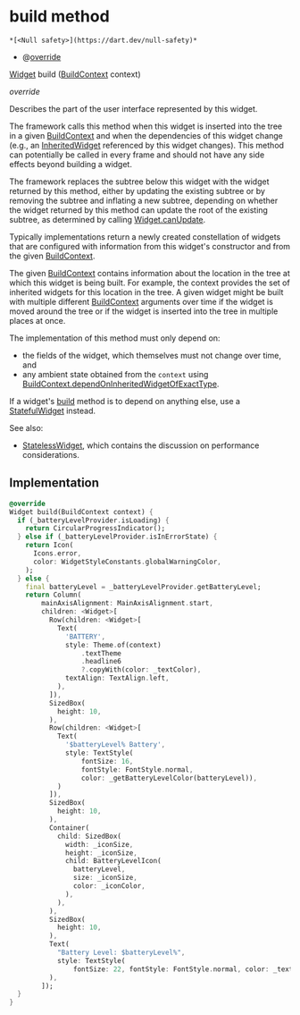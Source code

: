 


# build method




    *[<Null safety>](https://dart.dev/null-safety)*



- @[override](https://api.flutter.dev/flutter/dart-core/override-constant.html)

[Widget](https://api.flutter.dev/flutter/widgets/Widget-class.html) build
([BuildContext](https://api.flutter.dev/flutter/widgets/BuildContext-class.html) context)

_override_



<p>Describes the part of the user interface represented by this widget.</p>
<p>The framework calls this method when this widget is inserted into the tree
in a given <a href="https://api.flutter.dev/flutter/widgets/BuildContext-class.html">BuildContext</a> and when the dependencies of this widget change
(e.g., an <a href="https://api.flutter.dev/flutter/widgets/InheritedWidget-class.html">InheritedWidget</a> referenced by this widget changes). This
method can potentially be called in every frame and should not have any side
effects beyond building a widget.</p>
<p>The framework replaces the subtree below this widget with the widget
returned by this method, either by updating the existing subtree or by
removing the subtree and inflating a new subtree, depending on whether the
widget returned by this method can update the root of the existing
subtree, as determined by calling <a href="https://api.flutter.dev/flutter/widgets/Widget/canUpdate.html">Widget.canUpdate</a>.</p>
<p>Typically implementations return a newly created constellation of widgets
that are configured with information from this widget's constructor and
from the given <a href="https://api.flutter.dev/flutter/widgets/BuildContext-class.html">BuildContext</a>.</p>
<p>The given <a href="https://api.flutter.dev/flutter/widgets/BuildContext-class.html">BuildContext</a> contains information about the location in the
tree at which this widget is being built. For example, the context
provides the set of inherited widgets for this location in the tree. A
given widget might be built with multiple different <a href="https://api.flutter.dev/flutter/widgets/BuildContext-class.html">BuildContext</a>
arguments over time if the widget is moved around the tree or if the
widget is inserted into the tree in multiple places at once.</p>
<p>The implementation of this method must only depend on:</p>
<ul>
<li>the fields of the widget, which themselves must not change over time,
and</li>
<li>any ambient state obtained from the <code>context</code> using
<a href="https://api.flutter.dev/flutter/widgets/BuildContext/dependOnInheritedWidgetOfExactType.html">BuildContext.dependOnInheritedWidgetOfExactType</a>.</li>
</ul>
<p>If a widget's <a href="../../traits_battery_widget/BatteryWidget/build.md">build</a> method is to depend on anything else, use a
<a href="https://api.flutter.dev/flutter/widgets/StatefulWidget-class.html">StatefulWidget</a> instead.</p>
<p>See also:</p>
<ul>
<li><a href="https://api.flutter.dev/flutter/widgets/StatelessWidget-class.html">StatelessWidget</a>, which contains the discussion on performance considerations.</li>
</ul>



## Implementation

```dart
@override
Widget build(BuildContext context) {
  if (_batteryLevelProvider.isLoading) {
    return CircularProgressIndicator();
  } else if (_batteryLevelProvider.isInErrorState) {
    return Icon(
      Icons.error,
      color: WidgetStyleConstants.globalWarningColor,
    );
  } else {
    final batteryLevel = _batteryLevelProvider.getBatteryLevel;
    return Column(
        mainAxisAlignment: MainAxisAlignment.start,
        children: <Widget>[
          Row(children: <Widget>[
            Text(
              'BATTERY',
              style: Theme.of(context)
                  .textTheme
                  .headline6
                  ?.copyWith(color: _textColor),
              textAlign: TextAlign.left,
            ),
          ]),
          SizedBox(
            height: 10,
          ),
          Row(children: <Widget>[
            Text(
              '$batteryLevel% Battery',
              style: TextStyle(
                  fontSize: 16,
                  fontStyle: FontStyle.normal,
                  color: _getBatteryLevelColor(batteryLevel)),
            )
          ]),
          SizedBox(
            height: 10,
          ),
          Container(
            child: SizedBox(
              width: _iconSize,
              height: _iconSize,
              child: BatteryLevelIcon(
                batteryLevel,
                size: _iconSize,
                color: _iconColor,
              ),
            ),
          ),
          SizedBox(
            height: 10,
          ),
          Text(
            "Battery Level: $batteryLevel%",
            style: TextStyle(
                fontSize: 22, fontStyle: FontStyle.normal, color: _textColor),
          ),
        ]);
  }
}
```







